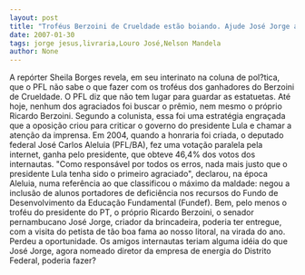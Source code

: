 ```yaml
---
layout: post
title: "Troféus Berzoini de Crueldade estão boiando. Ajude José Jorge a livrar-se deles. Mande a sua sugestão"
date: 2007-01-30
tags: jorge jesus,livraria,Louro José,Nelson Mandela
author: None
---
```


A repórter Sheila Borges revela, em seu interinato na coluna de pol?tica, que o PFL não sabe o que fazer com os troféus dos ganhadores do Berzoini de Crueldade. O PFL diz que não tem lugar para guardar as estatuetas.
Até hoje, nenhum dos agraciados foi buscar o prêmio, nem mesmo o próprio Ricardo Berzoini.
Segundo a colunista, essa foi uma estratégia engraçada que a oposição criou para criticar o governo do presidente Lula e chamar a atenção da imprensa.
Em 2004, quando a honraria foi criada, o deputado federal José Carlos Aleluia (PFL/BA), fez uma votação paralela pela internet, ganha pelo presidente, que obteve 46,4% dos votos dos internautas. 
\"Como responsável por todos os erros, nada mais justo que o presidente Lula tenha sido o primeiro agraciado\", declarou, na época Aleluia, numa referência ao que classificou o máximo da maldade: negou a inclusão de alunos portadores de deficiência nos recursos do Fundo de Desenvolvimento da Educação Fundamental (Fundef). 
Bem, pelo menos o troféu do presidente do PT, o próprio Ricardo Berzoini, o senador pernambucano José Jorge, criador da brincadeira, poderia ter entregue, com a visita do petista de tão boa fama ao nosso litoral, na virada do ano. Perdeu a oportunidade.
Os amigos internautas teriam alguma idéia do que José Jorge, agora nomeado diretor da empresa de energia do Distrito Federal, poderia fazer? 
